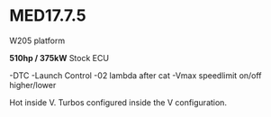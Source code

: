 # MED17.7.5
W205 platform

**510hp / 375kW**
Stock ECU

-DTC 
-Launch Control
-02 lambda after cat
-Vmax speedlimit on/off higher/lower

Hot inside V. Turbos configured inside the V configuration.

